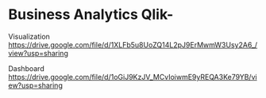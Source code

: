# Business Analytics Qlik-

Visualization
https://drive.google.com/file/d/1XLFb5u8UoZQ14L2pJ9ErMwmW3Usy2A6_/view?usp=sharing

Dashboard
https://drive.google.com/file/d/1oGiJ9KzJV_MCvIoiwmE9yREQA3Ke79YB/view?usp=sharing
